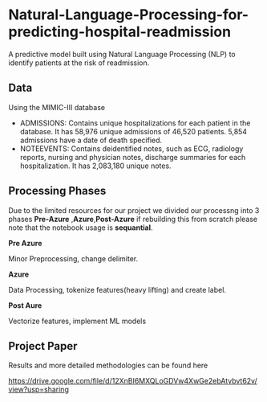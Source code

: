 # Natural-Language-Processing-for-predicting-hospital-readmission
A predictive model built using Natural Language Processing (NLP) to identify patients at the risk of readmission.

## Data 
Using the MIMIC-III database
* ADMISSIONS: 
Contains unique hospitalizations for each patient in the database. It has 58,976 unique
admissions of 46,520 patients. 5,854 admissions have a date of death specified.
* NOTEEVENTS: 
Contains deidentified notes, such as ECG, radiology reports, nursing and physician notes,
discharge summaries for each hospitalization. It has 2,083,180 unique notes.


## Processing Phases
Due to the limited resources for our project we divided our processng into 3 phases **Pre-Azure** ,**Azure**,**Post-Azure** if rebuilding this from scratch please note that the notebook usage is **sequantial**.

**Pre Azure**

Minor Preprocessing, change delimiter. 

**Azure**

Data Processing, tokenize features(heavy lifting) and  create label.

**Post Aure**

Vectorize features, implement ML models 

## Project Paper

Results and more detailed methodologies can be found here

https://drive.google.com/file/d/12XnBI6MXQLoGDVw4XwGe2ebAtybvt62v/view?usp=sharing


